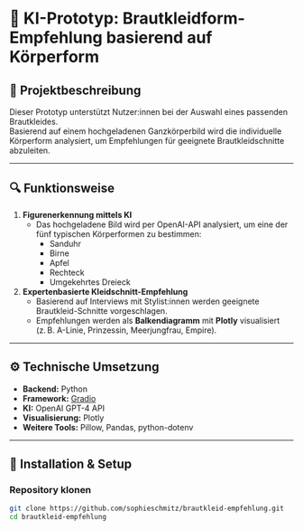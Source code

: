 # 👰 KI-Prototyp: Brautkleidform-Empfehlung basierend auf Körperform

## 📌 Projektbeschreibung
Dieser Prototyp unterstützt Nutzer:innen bei der Auswahl eines passenden Brautkleides.  
Basierend auf einem hochgeladenen Ganzkörperbild wird die individuelle Körperform analysiert, um Empfehlungen für geeignete Brautkleidschnitte abzuleiten.

---

## 🔍 Funktionsweise
1. **Figurenerkennung mittels KI**  
   - Das hochgeladene Bild wird per OpenAI-API analysiert, um eine der fünf typischen Körperformen zu bestimmen:
     - Sanduhr
     - Birne
     - Apfel
     - Rechteck
     - Umgekehrtes Dreieck  
2. **Expertenbasierte Kleidschnitt-Empfehlung**  
   - Basierend auf Interviews mit Stylist:innen werden geeignete Brautkleid-Schnitte vorgeschlagen.  
   - Empfehlungen werden als **Balkendiagramm** mit **Plotly** visualisiert (z. B. A-Linie, Prinzessin, Meerjungfrau, Empire).

---

## ⚙️ Technische Umsetzung
- **Backend:** Python  
- **Framework:** [Gradio](https://gradio.app/)  
- **KI:** OpenAI GPT-4 API  
- **Visualisierung:** Plotly  
- **Weitere Tools:** Pillow, Pandas, python-dotenv  

---

## 🚀 Installation & Setup

### Repository klonen
```bash
git clone https://github.com/sophieschmitz/brautkleid-empfehlung.git
cd brautkleid-empfehlung
